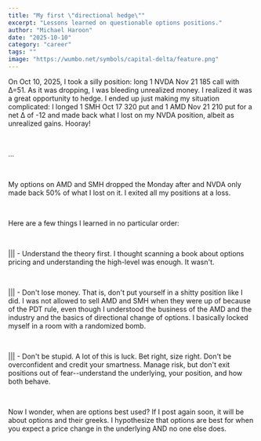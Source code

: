 ```yaml
---
title: "My first \"directional hedge\""
excerpt: "Lessons learned on questionable options positions."
author: "Michael Haroon"
date: "2025-10-10"
category: "career"
tags: ""
image: "https://wumbo.net/symbols/capital-delta/feature.png"
---
```


On Oct 10, 2025, I took a silly position: long 1 NVDA Nov 21 185 call with Δ=51. As it was dropping, I was bleeding unrealized money. I realized it was a great opportunity to hedge. I ended up just making my situation complicated: I longed 1 SMH Oct 17 320 put and 1 AMD Nov 21 210 put for a net Δ of -12 and made back what I lost on my NVDA position, albeit as unrealized gains. Hooray!

&nbsp;

...

&nbsp;

My options on AMD and SMH dropped the Monday after and NVDA only made back 50% of what I lost on it. I exited all my positions at a loss.

&nbsp;

Here are a few things I learned in no particular order:

&nbsp;

||| - Understand the theory first. I thought scanning a book about options pricing and understanding the high-level was enough. It wasn't.

&nbsp;

||| - Don't lose money. That is, don't put yourself in a shitty position like I did. I was not allowed to sell AMD and SMH when they were up of because of the PDT rule, even though I understood the business of the AMD and the industry and the basics of directional change of options. I basically locked myself in a room with a randomized bomb.

&nbsp;

||| - Don't be stupid. A lot of this is luck. Bet right, size right. Don't be overconfident and credit your smartness. Manage risk, but don't exit positions out of fear--understand the underlying, your position, and how both behave.

&nbsp;


Now I wonder, when are options best used? If I post again soon, it will be about options and their greeks. I hypothesize that options are best for when you expect a price change in the underlying AND no one else does.
